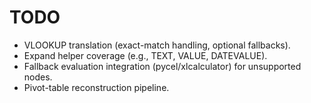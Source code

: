 # TODO
- VLOOKUP translation (exact-match handling, optional fallbacks).
- Expand helper coverage (e.g., TEXT, VALUE, DATEVALUE).
- Fallback evaluation integration (pycel/xlcalculator) for unsupported nodes.
- Pivot-table reconstruction pipeline.
